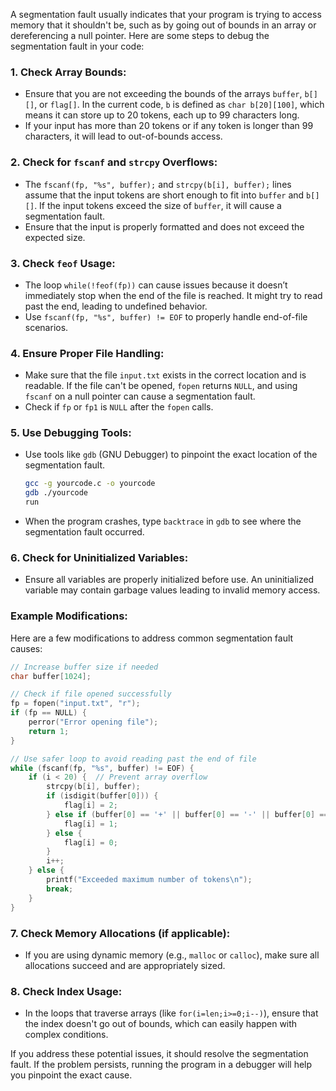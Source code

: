 A segmentation fault usually indicates that your program is trying to access memory that it shouldn't be, such as by going out of bounds in an array or dereferencing a null pointer. Here are some steps to debug the segmentation fault in your code:

### 1. **Check Array Bounds:**
   - Ensure that you are not exceeding the bounds of the arrays `buffer`, `b[][]`, or `flag[]`. In the current code, `b` is defined as `char b[20][100]`, which means it can store up to 20 tokens, each up to 99 characters long.
   - If your input has more than 20 tokens or if any token is longer than 99 characters, it will lead to out-of-bounds access.

### 2. **Check for `fscanf` and `strcpy` Overflows:**
   - The `fscanf(fp, "%s", buffer);` and `strcpy(b[i], buffer);` lines assume that the input tokens are short enough to fit into `buffer` and `b[][]`. If the input tokens exceed the size of `buffer`, it will cause a segmentation fault.
   - Ensure that the input is properly formatted and does not exceed the expected size.

### 3. **Check `feof` Usage:**
   - The loop `while(!feof(fp))` can cause issues because it doesn’t immediately stop when the end of the file is reached. It might try to read past the end, leading to undefined behavior.
   - Use `fscanf(fp, "%s", buffer) != EOF` to properly handle end-of-file scenarios.

### 4. **Ensure Proper File Handling:**
   - Make sure that the file `input.txt` exists in the correct location and is readable. If the file can't be opened, `fopen` returns `NULL`, and using `fscanf` on a null pointer can cause a segmentation fault.
   - Check if `fp` or `fp1` is `NULL` after the `fopen` calls.

### 5. **Use Debugging Tools:**
   - Use tools like `gdb` (GNU Debugger) to pinpoint the exact location of the segmentation fault.
     ```bash
     gcc -g yourcode.c -o yourcode
     gdb ./yourcode
     run
     ```
   - When the program crashes, type `backtrace` in `gdb` to see where the segmentation fault occurred.

### 6. **Check for Uninitialized Variables:**
   - Ensure all variables are properly initialized before use. An uninitialized variable may contain garbage values leading to invalid memory access.

### Example Modifications:
Here are a few modifications to address common segmentation fault causes:

```c
// Increase buffer size if needed
char buffer[1024];

// Check if file opened successfully
fp = fopen("input.txt", "r");
if (fp == NULL) {
    perror("Error opening file");
    return 1;
}

// Use safer loop to avoid reading past the end of file
while (fscanf(fp, "%s", buffer) != EOF) {
    if (i < 20) {  // Prevent array overflow
        strcpy(b[i], buffer);
        if (isdigit(buffer[0])) {
            flag[i] = 2;
        } else if (buffer[0] == '+' || buffer[0] == '-' || buffer[0] == '*' || buffer[0] == '/') {
            flag[i] = 1;
        } else {
            flag[i] = 0;
        }
        i++;
    } else {
        printf("Exceeded maximum number of tokens\n");
        break;
    }
}
```

### 7. **Check Memory Allocations (if applicable):**
   - If you are using dynamic memory (e.g., `malloc` or `calloc`), make sure all allocations succeed and are appropriately sized.

### 8. **Check Index Usage:**
   - In the loops that traverse arrays (like `for(i=len;i>=0;i--)`), ensure that the index doesn't go out of bounds, which can easily happen with complex conditions.

If you address these potential issues, it should resolve the segmentation fault. If the problem persists, running the program in a debugger will help you pinpoint the exact cause.